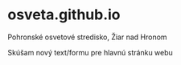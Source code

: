 # osveta.github.io
Pohronské osvetové stredisko, Žiar nad Hronom

Skúšam nový text/formu pre hlavnú stránku webu
